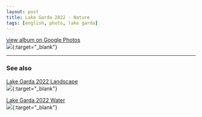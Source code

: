 ```yaml
---
layout: post
title: Lake Garda 2022 - Nature
tags: [english, photo, lake garda]
---
```

[view album on Google Photos  
![](https://lh3.googleusercontent.com/pw/AL9nZEVaL6mW0M72M6gA72XKz57EigQK9biWOkODS2TCPTy_GzDGdVVxScE6fryhdTES5UqXkEIVXohYM7Fvj0czAkL3t8gjaKw0d8MqttowOb-rgEBZx6kTg9GB6kv6y2CRMOCPeDQiXshG6ratCmntuj8=w400)](https://photos.app.goo.gl/NhQPneR7wS2nYLZ68){:target="_blank"}

----

### See also ###

[Lake Garda 2022 Landscape  
![](https://lh3.googleusercontent.com/pw/AL9nZEXmQRRZqGVBcznvtCq9gX6byImojt097D4rGKL8BfCqGLzbevLtqnVsnyFjg3jEE_2Qo4Ad0fJnkl0eGMo0cPDND_Y0ch4JnZvrQkIcZ4qsf3qhI83Ce0vBqU3JYZrET8GjCjPfMYXEifLtG4fUQbw=w400)](https://photos.app.goo.gl/BqHeeZShSDxJWvj59){:target="_blank"}

[Lake Garda 2022 Water  
![](https://lh3.googleusercontent.com/pw/AL9nZEVYc2LnjNmR7-lIOrzKhzADk4qHdUfQR5_5sAdSlQ2sLy6yj9KHioFj0UcBEWS1acBCXLOKGtlLqm9ZNcZE8If649VhQe-ukDbFWchdvN6nRYXRL7Hz1MYm39Fx3sFVLgXC-kyqKVZo_LaDveT8zV4=w400)](https://photos.app.goo.gl/P5q8UW5FPGKJ7Sw58){:target="_blank"}